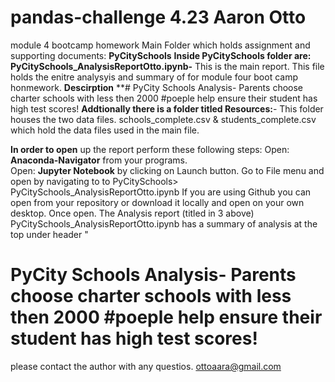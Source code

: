 # pandas-challenge 4.23 Aaron Otto
module 4 bootcamp homework 
Main Folder which holds assignment and supporting documents: **PyCitySchools**
**Inside PyCitySchools folder are:**
  **PyCitySchools_AnalysisReportOtto.ipynb-** This is the main report.  This file holds the enitre analysyis and summary of for module four boot camp       honmework. 
  **Descirption** **# PyCity Schools Analysis- Parents choose charter schools with less then 2000 #poeple help ensure their student has high test scores! 
  **Addtionally there is a folder titled Resources:**- This folder houses the two data files. 
  schools_complete.csv & students_complete.csv which hold the data files used in the main file. 

**In order to open** up the report perform these following steps:
Open: **Anaconda-Navigator** from your programs.  
Open: **Jupyter Notebook** by clicking on Launch button. 
  Go to File menu and open by navigating to to PyCitySchools> PyCitySchools_AnalysisReportOtto.ipynb
If you are using Github you can open from your repository or download it locally and open on your own desktop.
Once open. The Analysis report (titled in 3 above)  PyCitySchools_AnalysisReportOtto.ipynb has a summary of analysis 
at the top under header "
# PyCity Schools Analysis- Parents choose charter schools with less then 2000 #poeple help ensure their student has high test scores! 
please contact the author with any questios. ottoaara@gmail.com
